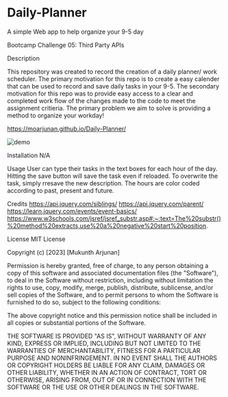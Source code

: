 # Daily-Planner

A simple Web app to help organize your 9-5 day

Bootcamp Challenge 05: Third Party APIs

Description

This repository was created to record the creation of a daily planner/ work scheduler. The primary motivation for this repo is to create a easy calender that can be used to record and save daily tasks in your 9-5. The secondary motivation for this repo was to provide easy access to a clear and completed work flow of the changes made to the code to meet the assignment critieria. The primary problem we aim to solve is providing a method to organize your workday!

https://moarjunan.github.io/Daily-Planner/

 
![demo](/demo.gif)


Installation
N/A

Usage
User can type their tasks in the text boxes for each hour of the day. Hitting the save button will save the task even if reloaded. To overwrite the task, simply rresave the new description. The hours are color coded according to past, present and future.

Credits
https://api.jquery.com/siblings/
https://api.jquery.com/parent/
https://learn.jquery.com/events/event-basics/
https://www.w3schools.com/jsref/jsref_substr.asp#:~:text=The%20substr()%20method%20extracts,use%20a%20negative%20start%20position.


License
MIT License

Copyright (c) [2023] [Mukunth Arjunan]

Permission is hereby granted, free of charge, to any person obtaining a copy of this software and associated documentation files (the "Software"), to deal in the Software without restriction, including without limitation the rights to use, copy, modify, merge, publish, distribute, sublicense, and/or sell copies of the Software, and to permit persons to whom the Software is furnished to do so, subject to the following conditions:

The above copyright notice and this permission notice shall be included in all copies or substantial portions of the Software.

THE SOFTWARE IS PROVIDED "AS IS", WITHOUT WARRANTY OF ANY KIND, EXPRESS OR IMPLIED, INCLUDING BUT NOT LIMITED TO THE WARRANTIES OF MERCHANTABILITY, FITNESS FOR A PARTICULAR PURPOSE AND NONINFRINGEMENT. IN NO EVENT SHALL THE AUTHORS OR COPYRIGHT HOLDERS BE LIABLE FOR ANY CLAIM, DAMAGES OR OTHER LIABILITY, WHETHER IN AN ACTION OF CONTRACT, TORT OR OTHERWISE, ARISING FROM, OUT OF OR IN CONNECTION WITH THE SOFTWARE OR THE USE OR OTHER DEALINGS IN THE SOFTWARE.